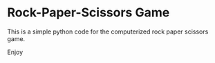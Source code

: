 # Rock-Paper-Scissors Game

This is a simple python code for the computerized rock paper scissors game.

Enjoy
